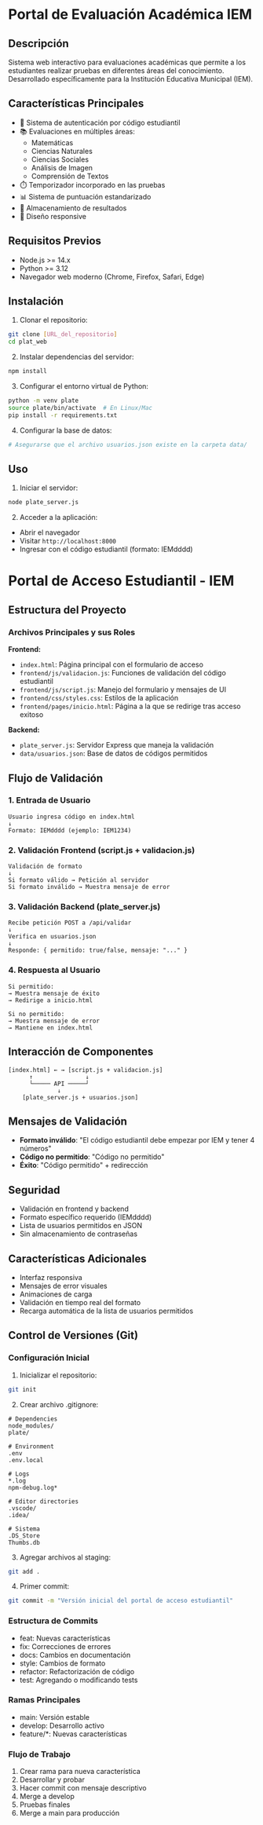 # Portal de Evaluación Académica IEM

## Descripción
Sistema web interactivo para evaluaciones académicas que permite a los estudiantes realizar pruebas en diferentes áreas del conocimiento. Desarrollado específicamente para la Institución Educativa Municipal (IEM).

## Características Principales
- 🔐 Sistema de autenticación por código estudiantil
- 📚 Evaluaciones en múltiples áreas:
  - Matemáticas
  - Ciencias Naturales
  - Ciencias Sociales
  - Análisis de Imagen
  - Comprensión de Textos
- ⏱️ Temporizador incorporado en las pruebas
- 📊 Sistema de puntuación estandarizado
- 💾 Almacenamiento de resultados
- 📱 Diseño responsive

## Requisitos Previos
- Node.js >= 14.x
- Python >= 3.12
- Navegador web moderno (Chrome, Firefox, Safari, Edge)

## Instalación

1. Clonar el repositorio:
```bash
git clone [URL_del_repositorio]
cd plat_web
```

2. Instalar dependencias del servidor:
```bash
npm install
```

3. Configurar el entorno virtual de Python:
```bash
python -m venv plate
source plate/bin/activate  # En Linux/Mac
pip install -r requirements.txt
```

4. Configurar la base de datos:
```bash
# Asegurarse que el archivo usuarios.json existe en la carpeta data/
```

## Uso
1. Iniciar el servidor:
```bash
node plate_server.js
```

2. Acceder a la aplicación:
- Abrir el navegador
- Visitar `http://localhost:8000`
- Ingresar con el código estudiantil (formato: IEMdddd)

# Portal de Acceso Estudiantil - IEM

## Estructura del Proyecto

### Archivos Principales y sus Roles

**Frontend:**
- `index.html`: Página principal con el formulario de acceso
- `frontend/js/validacion.js`: Funciones de validación del código estudiantil
- `frontend/js/script.js`: Manejo del formulario y mensajes de UI
- `frontend/css/styles.css`: Estilos de la aplicación
- `frontend/pages/inicio.html`: Página a la que se redirige tras acceso exitoso

**Backend:**
- `plate_server.js`: Servidor Express que maneja la validación
- `data/usuarios.json`: Base de datos de códigos permitidos

## Flujo de Validación

### 1. Entrada de Usuario
```
Usuario ingresa código en index.html
↓
Formato: IEMdddd (ejemplo: IEM1234)
```

### 2. Validación Frontend (script.js + validacion.js)
```
Validación de formato
↓
Si formato válido → Petición al servidor
Si formato inválido → Muestra mensaje de error
```

### 3. Validación Backend (plate_server.js)
```
Recibe petición POST a /api/validar
↓
Verifica en usuarios.json
↓
Responde: { permitido: true/false, mensaje: "..." }
```

### 4. Respuesta al Usuario
```
Si permitido:
→ Muestra mensaje de éxito
→ Redirige a inicio.html

Si no permitido:
→ Muestra mensaje de error
→ Mantiene en index.html
```

## Interacción de Componentes

```
[index.html] ← → [script.js + validacion.js]
      ↑               ↓
      └───── API ─────┘
              ↓
    [plate_server.js + usuarios.json]
```

## Mensajes de Validación

- **Formato inválido**: "El código estudiantil debe empezar por IEM y tener 4 números"
- **Código no permitido**: "Código no permitido"
- **Éxito**: "Código permitido" + redirección

## Seguridad
- Validación en frontend y backend
- Formato específico requerido (IEMdddd)
- Lista de usuarios permitidos en JSON
- Sin almacenamiento de contraseñas

## Características Adicionales
- Interfaz responsiva
- Mensajes de error visuales
- Animaciones de carga
- Validación en tiempo real del formato
- Recarga automática de la lista de usuarios permitidos

## Control de Versiones (Git)

### Configuración Inicial
1. Inicializar el repositorio:
```bash
git init
```

2. Crear archivo .gitignore:
```
# Dependencies
node_modules/
plate/

# Environment
.env
.env.local

# Logs
*.log
npm-debug.log*

# Editor directories
.vscode/
.idea/

# Sistema
.DS_Store
Thumbs.db
```

3. Agregar archivos al staging:
```bash
git add .
```

4. Primer commit:
```bash
git commit -m "Versión inicial del portal de acceso estudiantil"
```

### Estructura de Commits
- feat: Nuevas características
- fix: Correcciones de errores
- docs: Cambios en documentación
- style: Cambios de formato
- refactor: Refactorización de código
- test: Agregando o modificando tests

### Ramas Principales
- main: Versión estable
- develop: Desarrollo activo
- feature/*: Nuevas características

### Flujo de Trabajo
1. Crear rama para nueva característica
2. Desarrollar y probar
3. Hacer commit con mensaje descriptivo
4. Merge a develop
5. Pruebas finales
6. Merge a main para producción
